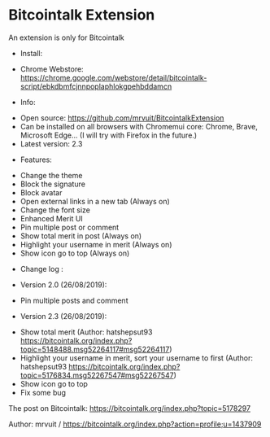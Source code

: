 # Bitcointalk Extension
An extension is only for Bitcointalk

* Install:
- Chrome Webstore: https://chrome.google.com/webstore/detail/bitcointalk-script/ebkdbmfcjnnpoplaphlokgpehbddamcn

* Info:
- Open source: https://github.com/mrvuit/BitcointalkExtension
- Can be installed on all browsers with Chromemui core: Chrome, Brave, Microsoft Edge... (I will try with Firefox in the future.)
- Latest version: 2.3

* Features:
- Change the theme
- Block the signature
- Block avatar
- Open external links in a new tab (Always on)
- Change the font size
- Enhanced Merit UI
- Pin multiple post or comment
- Show total merit in post (Always on)
- Highlight your username in merit (Always on)
- Show icon go to top (Always on)

* Change log :

* Version 2.0 (26/08/2019):
- Pin multiple posts and comment

* Version 2.3 (26/08/2019):

- Show total merit (Author: hatshepsut93 https://bitcointalk.org/index.php?topic=5148488.msg52264117#msg52264117)
- Highlight your username in merit, sort your username to first  (Author: hatshepsut93 https://bitcointalk.org/index.php?topic=5176834.msg52267547#msg52267547)
- Show icon go to top
- Fix some bug

The post on Bitcointalk: https://bitcointalk.org/index.php?topic=5178297

Author: mrvuit / https://bitcointalk.org/index.php?action=profile;u=1437909
